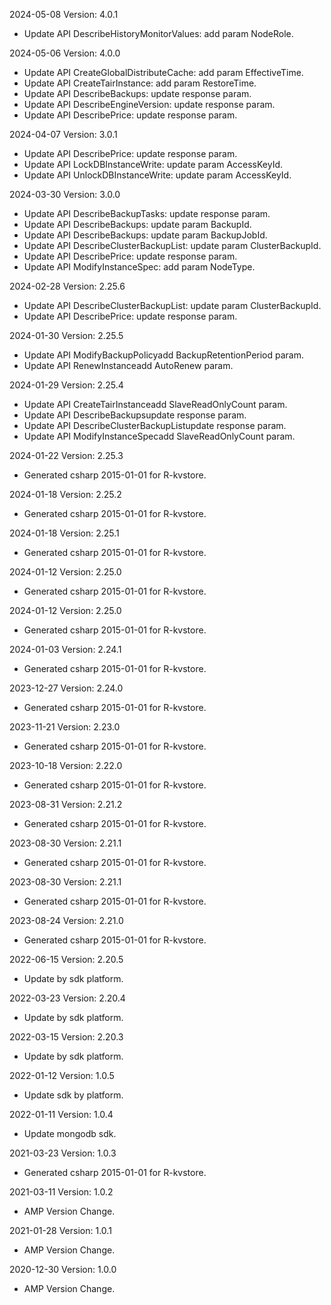 2024-05-08 Version: 4.0.1
- Update API DescribeHistoryMonitorValues: add param NodeRole.


2024-05-06 Version: 4.0.0
- Update API CreateGlobalDistributeCache: add param EffectiveTime.
- Update API CreateTairInstance: add param RestoreTime.
- Update API DescribeBackups: update response param.
- Update API DescribeEngineVersion: update response param.
- Update API DescribePrice: update response param.


2024-04-07 Version: 3.0.1
- Update API DescribePrice: update response param.
- Update API LockDBInstanceWrite: update param AccessKeyId.
- Update API UnlockDBInstanceWrite: update param AccessKeyId.


2024-03-30 Version: 3.0.0
- Update API DescribeBackupTasks: update response param.
- Update API DescribeBackups: update param BackupId.
- Update API DescribeBackups: update param BackupJobId.
- Update API DescribeClusterBackupList: update param ClusterBackupId.
- Update API DescribePrice: update response param.
- Update API ModifyInstanceSpec: add param NodeType.


2024-02-28 Version: 2.25.6
- Update API DescribeClusterBackupList: update param ClusterBackupId.
- Update API DescribePrice: update response param.


2024-01-30 Version: 2.25.5
- Update API ModifyBackupPolicyadd BackupRetentionPeriod param.
- Update API RenewInstanceadd AutoRenew param.


2024-01-29 Version: 2.25.4
- Update API CreateTairInstanceadd SlaveReadOnlyCount param.
- Update API DescribeBackupsupdate response param.
- Update API DescribeClusterBackupListupdate response param.
- Update API ModifyInstanceSpecadd SlaveReadOnlyCount param.


2024-01-22 Version: 2.25.3
- Generated csharp 2015-01-01 for R-kvstore.

2024-01-18 Version: 2.25.2
- Generated csharp 2015-01-01 for R-kvstore.

2024-01-18 Version: 2.25.1
- Generated csharp 2015-01-01 for R-kvstore.

2024-01-12 Version: 2.25.0
- Generated csharp 2015-01-01 for R-kvstore.

2024-01-12 Version: 2.25.0
- Generated csharp 2015-01-01 for R-kvstore.

2024-01-03 Version: 2.24.1
- Generated csharp 2015-01-01 for R-kvstore.

2023-12-27 Version: 2.24.0
- Generated csharp 2015-01-01 for R-kvstore.

2023-11-21 Version: 2.23.0
- Generated csharp 2015-01-01 for R-kvstore.

2023-10-18 Version: 2.22.0
- Generated csharp 2015-01-01 for R-kvstore.

2023-08-31 Version: 2.21.2
- Generated csharp 2015-01-01 for R-kvstore.

2023-08-30 Version: 2.21.1
- Generated csharp 2015-01-01 for R-kvstore.

2023-08-30 Version: 2.21.1
- Generated csharp 2015-01-01 for R-kvstore.

2023-08-24 Version: 2.21.0
- Generated csharp 2015-01-01 for R-kvstore.

2022-06-15 Version: 2.20.5
- Update by sdk platform.

2022-03-23 Version: 2.20.4
- Update by sdk platform.

2022-03-15 Version: 2.20.3
- Update by sdk platform.

2022-01-12 Version: 1.0.5
- Update sdk by platform.

2022-01-11 Version: 1.0.4
- Update mongodb sdk.

2021-03-23 Version: 1.0.3
- Generated csharp 2015-01-01 for R-kvstore.

2021-03-11 Version: 1.0.2
- AMP Version Change.

2021-01-28 Version: 1.0.1
- AMP Version Change.

2020-12-30 Version: 1.0.0
- AMP Version Change.

